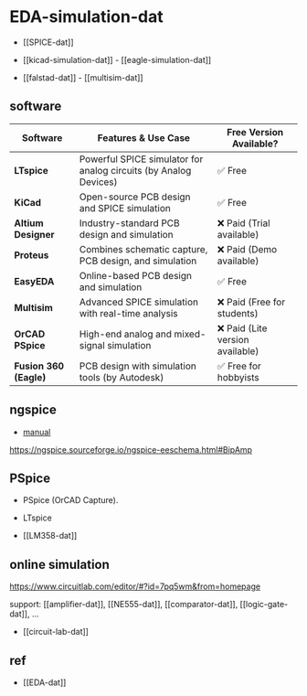 
# EDA-simulation-dat

- [[SPICE-dat]]

- [[kicad-simulation-dat]] - [[eagle-simulation-dat]]

- [[falstad-dat]] - [[multisim-dat]]


## software 

| Software               | Features & Use Case                                              | Free Version Available?         |
| ---------------------- | ---------------------------------------------------------------- | ------------------------------- |
| **LTspice**            | Powerful SPICE simulator for analog circuits (by Analog Devices) | ✅ Free                          |
| **KiCad**              | Open-source PCB design and SPICE simulation                      | ✅ Free                          |
| **Altium Designer**    | Industry-standard PCB design and simulation                      | ❌ Paid (Trial available)        |
| **Proteus**            | Combines schematic capture, PCB design, and simulation           | ❌ Paid (Demo available)         |
| **EasyEDA**            | Online-based PCB design and simulation                           | ✅ Free                          |
| **Multisim**           | Advanced SPICE simulation with real-time analysis                | ❌ Paid (Free for students)      |
| **OrCAD PSpice**       | High-end analog and mixed-signal simulation                      | ❌ Paid (Lite version available) |
| **Fusion 360 (Eagle)** | PCB design with simulation tools (by Autodesk)                   | ✅ Free for hobbyists            |



## ngspice

- [manual](https://ngspice.sourceforge.io/docs/ngspice-manual.pdf) 


https://ngspice.sourceforge.io/ngspice-eeschema.html#BipAmp


## PSpice 

- PSpice (OrCAD Capture).
- LTspice 


- [[LM358-dat]]


## online simulation 

https://www.circuitlab.com/editor/#?id=7pq5wm&from=homepage

support: [[amplifier-dat]], [[NE555-dat]], [[comparator-dat]], [[logic-gate-dat]], ... 


- [[circuit-lab-dat]]

## ref 


- [[EDA-dat]]